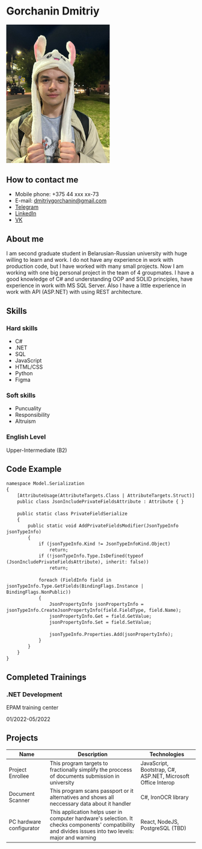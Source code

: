 # Gorchanin Dmitriy
<img src="image.png" alt="Photo" width="275"/>

## How to contact me
* Mobile phone: +375 44 xxx xx-73
* E-mail: dmitriygorchanin@gmail.com
* [Telegram](https://t.me/Gh0st_Fighter)
* [LinkedIn](https://www.linkedin.com/in/d-gorchanin/)
* [VK](https://vk.com/d.gorchanin)

## About me
I am second graduate student in Belarusian-Russian university with huge willing to learn and work. I do not have any experience in work with production code, but I have worked with many small projects. Now I am working with one big personal project in the team of 4 groupmates. I have a good knowledge of C# and understanding OOP and SOLID principles, have experience in work with MS SQL Server. Also I have a little experience in work with API (ASP.NET) with using REST architecture.

## Skills
### Hard skills
* C#
* .NET
* SQL
* JavaScript
* HTML/CSS
* Python
* Figma
### Soft skills
* Puncuality
* Responsibility
* Altruism
### English Level
Upper-Intermediate (B2)

## Code Example

    namespace Model.Serialization
    {
        [AttributeUsage(AttributeTargets.Class | AttributeTargets.Struct)]
        public class JsonIncludePrivateFieldsAttribute : Attribute { }

        public static class PrivateFieldSerialize
        {
            public static void AddPrivateFieldsModifier(JsonTypeInfo jsonTypeInfo)
            {
                if (jsonTypeInfo.Kind != JsonTypeInfoKind.Object)
                    return;
                if (!jsonTypeInfo.Type.IsDefined(typeof (JsonIncludePrivateFieldsAttribute), inherit: false))
                    return;

                foreach (FieldInfo field in jsonTypeInfo.Type.GetFields(BindingFlags.Instance | BindingFlags.NonPublic))
                {
                    JsonPropertyInfo jsonPropertyInfo = jsonTypeInfo.CreateJsonPropertyInfo(field.FieldType, field.Name);
                    jsonPropertyInfo.Get = field.GetValue;
                    jsonPropertyInfo.Set = field.SetValue;

                    jsonTypeInfo.Properties.Add(jsonPropertyInfo);
                }
            }
        }
    }

## Completed Trainings
### .NET Development
EPAM training center 

01/2022-05/2022

## Projects
| Name | Description | Technologies 
|------|-------------|--------------
|Project Enrollee|This program targets to fractionally simplify the proccess of documents submission in university|JavaScript, Bootstrap, C#, ASP.NET, Microsoft Office Interop|
|Document Scanner|This program scans passport or it alternatives and shows all neccessary data about it handler|C#, IronOCR library|
|PC hardware configurator|This application helps user in computer hardware's selection. It checks components' compatibility and divides issues into two levels: major and warning|React, NodeJS, PostgreSQL (TBD)|
